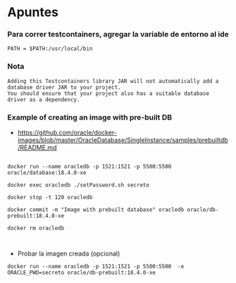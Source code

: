 # Apuntes

### Para correr testcontainers, agregar la variable de entorno al ide
```
PATH = $PATH:/usr/local/bin
```

### Nota
```
Adding this Testcontainers library JAR will not automatically add a database driver JAR to your project. 
You should ensure that your project also has a suitable database driver as a dependency.
```

### Example of creating an image with pre-built DB

* https://github.com/oracle/docker-images/blob/master/OracleDatabase/SingleInstance/samples/prebuiltdb/README.md
```

docker run --name oracledb -p 1521:1521 -p 5500:5500 oracle/database:18.4.0-xe

docker exec oracledb ./setPassword.sh secreto

docker stop -t 120 oracledb

docker commit -m "Image with prebuilt database" oracledb oracle/db-prebuilt:18.4.0-xe

docker rm oracledb



```

* Probar la imagen creada (opcional)
```
docker run --name oracledb -p 1521:1521 -p 5500:5500  -e ORACLE_PWD=secreto oracle/db-prebuilt:18.4.0-xe

```